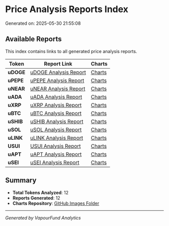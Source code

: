 # Price Analysis Reports Index

Generated on: 2025-05-30 21:55:08

## Available Reports

This index contains links to all generated price analysis reports.

| Token | Report Link | Charts |
|-------|-------------|--------|
| **uDOGE** | [uDOGE Analysis Report](./uDOGE_analysis_report.md) | [Charts](https://raw.githubusercontent.com/elcolie/weekly_analysis_2/main/chart_images) |
| **uPEPE** | [uPEPE Analysis Report](./uPEPE_analysis_report.md) | [Charts](https://raw.githubusercontent.com/elcolie/weekly_analysis_2/main/chart_images) |
| **uNEAR** | [uNEAR Analysis Report](./uNEAR_analysis_report.md) | [Charts](https://raw.githubusercontent.com/elcolie/weekly_analysis_2/main/chart_images) |
| **uADA** | [uADA Analysis Report](./uADA_analysis_report.md) | [Charts](https://raw.githubusercontent.com/elcolie/weekly_analysis_2/main/chart_images) |
| **uXRP** | [uXRP Analysis Report](./uXRP_analysis_report.md) | [Charts](https://raw.githubusercontent.com/elcolie/weekly_analysis_2/main/chart_images) |
| **uBTC** | [uBTC Analysis Report](./uBTC_analysis_report.md) | [Charts](https://raw.githubusercontent.com/elcolie/weekly_analysis_2/main/chart_images) |
| **uSHIB** | [uSHIB Analysis Report](./uSHIB_analysis_report.md) | [Charts](https://raw.githubusercontent.com/elcolie/weekly_analysis_2/main/chart_images) |
| **uSOL** | [uSOL Analysis Report](./uSOL_analysis_report.md) | [Charts](https://raw.githubusercontent.com/elcolie/weekly_analysis_2/main/chart_images) |
| **uLINK** | [uLINK Analysis Report](./uLINK_analysis_report.md) | [Charts](https://raw.githubusercontent.com/elcolie/weekly_analysis_2/main/chart_images) |
| **USUI** | [USUI Analysis Report](./USUI_analysis_report.md) | [Charts](https://raw.githubusercontent.com/elcolie/weekly_analysis_2/main/chart_images) |
| **uAPT** | [uAPT Analysis Report](./uAPT_analysis_report.md) | [Charts](https://raw.githubusercontent.com/elcolie/weekly_analysis_2/main/chart_images) |
| **uSEI** | [uSEI Analysis Report](./uSEI_analysis_report.md) | [Charts](https://raw.githubusercontent.com/elcolie/weekly_analysis_2/main/chart_images) |


## Summary

- **Total Tokens Analyzed**: 12
- **Reports Generated**: 12
- **Charts Repository**: [GitHub Images Folder](https://raw.githubusercontent.com/elcolie/weekly_analysis_2/main/chart_images)

---

*Generated by VapourFund Analytics*
